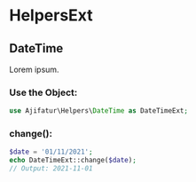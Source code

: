 # HelpersExt

## DateTime

Lorem ipsum.

### Use the Object:

```php
use Ajifatur\Helpers\DateTime as DateTimeExt;
```

### change():

``` php
$date = '01/11/2021';
echo DateTimeExt::change($date);
// Output: 2021-11-01
```
